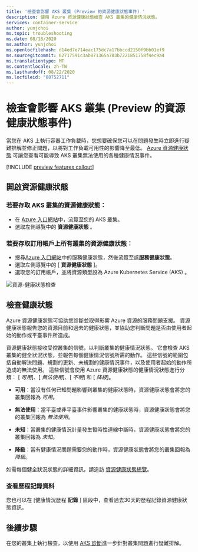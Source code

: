 ```yaml
---
title: '檢查會影響 AKS 叢集 (Preview 的資源健康狀態事件) '
description: 使用 Azure 資源健康狀態檢查 AKS 叢集的健康情況狀態。
services: container-service
author: yunjchoi
ms.topic: troubleshooting
ms.date: 08/18/2020
ms.author: yunjchoi
ms.openlocfilehash: d14ed7e714eac175dc7a17bbccd2150f9bb01ef9
ms.sourcegitcommit: 62717591c3ab871365a783b7221851758f4ec9a4
ms.translationtype: MT
ms.contentlocale: zh-TW
ms.lasthandoff: 08/22/2020
ms.locfileid: "88752711"
---
```

# <a name="check-for-resource-health-events-impacting-your-aks-cluster-preview"></a>檢查會影響 AKS 叢集 (Preview 的資源健康狀態事件) 


當您在 AKS 上執行容器工作負載時，您想要確保您可以在問題發生時立即進行疑難排解並修正問題，以將對工作負載可用性的影響降至最低。 [Azure 資源健康狀態](https://docs.microsoft.com/azure/service-health/resource-health-overview) 可讓您查看可能導致 AKS 叢集無法使用的各種健康情況事件。

[!INCLUDE [preview features callout](./includes/preview/preview-callout.md)]

## <a name="open-resource-health"></a>開啟資源健康狀態

### <a name="to-access-resource-health-for-your-aks-cluster"></a>若要存取 AKS 叢集的資源健康狀態：

- 在 [Azure 入口網站](https://portal.azure.com)中，流覽至您的 AKS 叢集。
- 選取左側導覽中的 **資源健康狀態** 。

### <a name="to-access-resource-health-for-all-clusters-on-your-subscription"></a>若要存取訂用帳戶上所有叢集的資源健康狀態：

- 搜尋[Azure 入口網站](https://portal.azure.com)中的服務健康狀態，然後流覽至該**服務健康狀態**。
- 選取左側導覽中的 [ **資源健康狀態** ]。
- 選取您的訂用帳戶，並將資源類型設為 Azure Kubernetes Service (AKS) 。

![資源-健康狀態檢查](./media/aks-resource-health/resource-health-check.png)

## <a name="check-the-health-status"></a>檢查健康狀態

Azure 資源健康狀態可協助您診斷並取得影響 Azure 資源的服務問題支援。 資源健康狀態報告您的資源目前和過去的健康狀態，並協助您判斷問題是否由使用者起始的動作或平臺事件所造成。

資源健康狀態接收受控叢集的信號，以判斷叢集的健康情況狀態。 它會檢查 AKS 叢集的健全狀況狀態，並報告每個健康情況信號所需的動作。 這些信號的範圍包括自動解決問題、規劃的更新、未規劃的健康情況事件，以及使用者起始的動作所造成的無法使用。 這些信號會使用 Azure 資源健康狀態的健康情況狀態進行分類： [ *可用*]、[ *無法使用*]、[ *不明*] 和 [ *降級*]。

- **可用**：當沒有任何已知問題影響到叢集的健康狀態時，資源健康狀態會將您的叢集回報為 *可用*。

- **無法使用**：當平臺或非平臺事件影響叢集的健康狀態時，資源健康狀態會將您的叢集回報為 *無法使用*。

- **未知**：當叢集的健康情況計量發生暫時性連線中斷時，資源健康狀態會將您的叢集回報為 *未知*。

- **降級**：當有健康情況問題需要您的動作時，資源健康狀態會將您的叢集回報為 *降級*。

如需每個健全狀況狀態的詳細資訊，請造訪 [資源健康狀態總覽](https://docs.microsoft.com/azure/service-health/resource-health-overview#health-status)。

### <a name="view-historical-data"></a>查看歷程記錄資料

您也可以在 [健康情況歷程 **記錄** ] 區段中，查看過去30天的歷程記錄資源健康狀態資訊。

## <a name="next-steps"></a>後續步驟

在您的叢集上執行檢查，以使用 [AKS 診斷](https://docs.microsoft.com/azure/aks/concepts-diagnostics)進一步針對叢集問題進行疑難排解。
